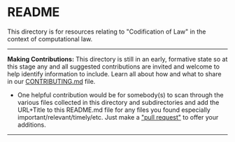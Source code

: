 # README

This directory is for resources relating to "Codification of Law" in the context of computational law. 

------------------

**Making Contributions:** This directory is still in an early, formative state so at this stage any and all suggested contributions are invited and welcome to help identify information to include.  Learn all about how and what to share in our [CONTRIBUTING.md](https://github.com/mitmedialab/law.MIT.edu/blob/gh-pages/CONTRIBUTING.md) file. 
* One helpful contribution would be for somebody(s) to scan through the various files collected in this directory and subdirectories and add the URL+Title to this README.md file for any files you found especially important/relevant/timely/etc. Just make a ["pull request"](https://help.github.com/articles/about-pull-requests) to offer your additions. 

-------------------